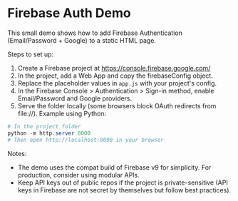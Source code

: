 # Firebase Auth Demo

This small demo shows how to add Firebase Authentication (Email/Password + Google) to a static HTML page.

Steps to set up:

1. Create a Firebase project at https://console.firebase.google.com/
2. In the project, add a Web App and copy the firebaseConfig object.
3. Replace the placeholder values in `app.js` with your project's config.
4. In the Firebase Console > Authentication > Sign-in method, enable Email/Password and Google providers.
5. Serve the folder locally (some browsers block OAuth redirects from file://). Example using Python:

```powershell
# In the project folder
python -m http.server 8000
# Then open http://localhost:8000 in your browser
```

Notes:
- The demo uses the compat build of Firebase v9 for simplicity. For production, consider using modular APIs.
- Keep API keys out of public repos if the project is private-sensitive (API keys in Firebase are not secret by themselves but follow best practices).
